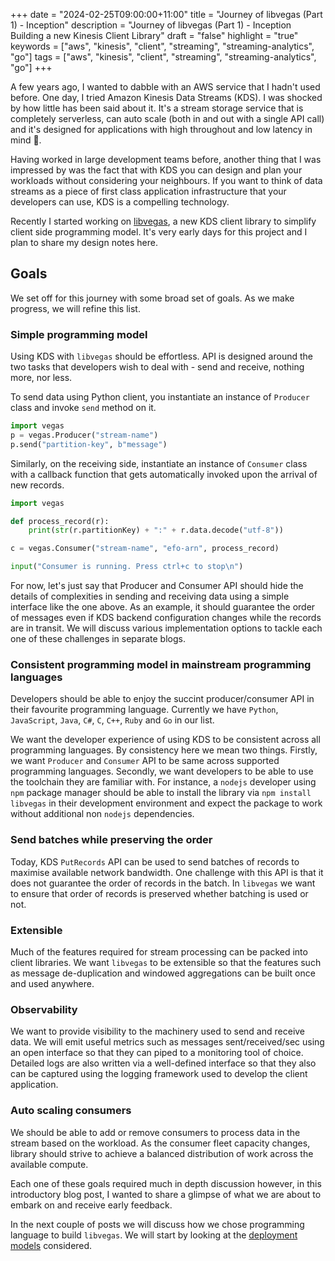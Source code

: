 +++
date = "2024-02-25T09:00:00+11:00"
title = "Journey of libvegas (Part 1) - Inception"
description = "Journey of libvegas (Part 1) - Inception Building a new Kinesis Client Library"
draft = "false"
highlight = "true"
keywords = ["aws", "kinesis", "client", "streaming", "streaming-analytics", "go"]
tags = ["aws", "kinesis", "client", "streaming", "streaming-analytics", "go"]
+++

A few years ago, I wanted to dabble with an AWS service that I hadn't used before. One day, I tried Amazon Kinesis Data Streams (KDS). I was shocked
by how little has been said about it. It's a stream storage service that
is completely serverless, can auto scale (both in and out with a single API call) and it's designed for applications with high throughout and low latency in mind 🤯.

Having worked in large development teams before, another thing that I was 
impressed by was the fact that with KDS you can design and plan your workloads
without considering your neighbours. If you want to think of data streams as a piece of first class application infrastructure that your developers can use, KDS is a compelling technology.

Recently I started working on [libvegas](https://github.com/buddhike/libvegas), a new KDS client library to simplify client side programming model. It's very early days for this project and I plan to share my design notes here.

## Goals
We set off for this journey with some broad set of goals. As we make progress, we will refine this list. 

### Simple programming model
Using KDS with `libvegas` should be effortless. API is designed around the two
tasks that developers wish to deal with - send and receive, nothing more, nor less.  

To send data using Python client, you instantiate an instance of `Producer` 
class and invoke `send` method on it.

```python
import vegas
p = vegas.Producer("stream-name")
p.send("partition-key", b"message")
```

Similarly, on the receiving side, instantiate an instance of `Consumer` class
with a callback function that gets automatically invoked upon the arrival of
new records.

```python
import vegas 

def process_record(r):
    print(str(r.partitionKey) + ":" + r.data.decode("utf-8"))

c = vegas.Consumer("stream-name", "efo-arn", process_record)

input("Consumer is running. Press ctrl+c to stop\n")
```

For now, let's just say that Producer and Consumer API should hide the details of complexities in sending and receiving data using a simple interface like the one above. As an example, it should guarantee the order of messages even if KDS backend configuration changes while the records are in transit. We will discuss various implementation options to tackle each one of these challenges in separate blogs.

### Consistent programming model in mainstream programming languages
Developers should be able to enjoy the succint producer/consumer API in their favourite programming language. Currently we have `Python`, `JavaScript`, `Java`, `C#`, `C`, `C++`, `Ruby` and `Go` in our list.

We want the developer experience of using KDS to be consistent across all programming languages. By consistency here we mean two things. Firstly, we want `Producer` and `Consumer` API to be same across supported programming languages. Secondly, we want developers to be able to use the toolchain they are familiar with. For instance, a `nodejs` developer using `npm` package manager should be able to install the library via `npm install libvegas` in their development environment and expect the package to work without additional non `nodejs` dependencies.

### Send batches while preserving the order 
Today, KDS `PutRecords` API can be used to send batches of records to maximise available network bandwidth. One challenge with this API is that it does not guarantee the order of records in the batch. In `libvegas` we want to ensure that order of records is preserved whether batching is used or not.

### Extensible
Much of the features required for stream processing can be packed into client
libraries. We want `libvegas` to be extensible so that the features such as 
message de-duplication and windowed aggregations can be built once and used anywhere.

### Observability
We want to provide visibility to the machinery used to send and receive data.
We will emit useful metrics such as messages sent/received/sec using an open 
interface so that they can piped to a monitoring tool of choice.
Detailed logs are also written via a well-defined interface so that they also can be captured using the logging framework used to develop the client application.

### Auto scaling consumers
We should be able to add or remove consumers to process data in the stream based on the workload. As the consumer fleet capacity changes, library should strive to achieve a balanced distribution of work across the available compute.

Each one of these goals required much in depth discussion however, in this 
introductory blog post, I wanted to share a glimpse of what we are about to embark on and receive early feedback. 

In the next couple of posts we will discuss how we chose programming language to
build `libvegas`. We will start by looking at the [deployment models](/posts/journey-of-libvegas-part-2-deployment-model) considered. 
